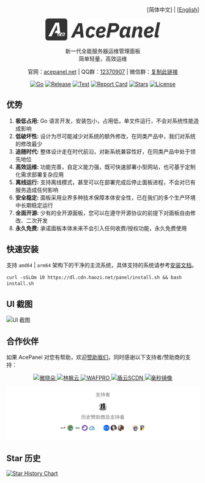 <p align="right">
[简体中文] | [<a href="README_EN.md">English</a>]
</p>

<p align="center"><a href="https://acepanel.net"><img src=".github/assets/logo-full.png" alt="AcePanel" width="300" /></a></p>

<p align="center">新一代全能服务器运维管理面板<br>简单轻量，高效运维</p>

<div align="center">

官网：[acepanel.net](https://acepanel.net) | QQ群：[12370907](https://jq.qq.com/?_wv=1027&k=I1oJKSTH) | 微信群：[复制此链接](https://work.weixin.qq.com/gm/d8ebf618553398d454e3378695c858b6)

</div>

<div align="center">

[![Go](https://img.shields.io/github/go-mod/go-version/acepanel/panel)](https://go.dev/)
[![Release](https://img.shields.io/github/release/acepanel/panel.svg)](https://github.com/acepanel/panel/releases)
[![Test](https://github.com/acepanel/panel/actions/workflows/test.yml/badge.svg)](https://github.com/acepanel/panel/actions)
[![Report Card](https://goreportcard.com/badge/github.com/acepanel/panel)](https://goreportcard.com/report/github.com/acepanel/panel)
[![Stars](https://img.shields.io/github/stars/acepanel/panel?style=flat)](https://github.com/acepanel/panel)
[![License](https://img.shields.io/github/license/acepanel/panel)](https://opensource.org/license/bsd-3-clause)

</div>

## 优势

1. **极低占用:** Go 语言开发，安装包小，占用低，单文件运行，不会对系统性能造成影响
2. **低破坏性:** 设计为尽可能减少对系统的额外修改，在同类产品中，我们对系统的修改最少
3. **追随时代:** 整体设计走在时代前沿，对新系统兼容性好，在同类产品中处于领先地位
4. **高效运维:** 功能完善，自定义能力强，既可快速部署小型网站，也可基于定制化需求部署复杂应用
5. **离线运行:** 支持离线模式，甚至可以在部署完成后停止面板进程，不会对已有服务造成任何影响
6. **安全稳定:** 面板采用业界多种技术保障本体安全性，已在我们的多个生产环境中长期稳定运行
7. **全面开源:** 少有的全开源面板，您可以在遵守开源协议的前提下对面板自由修改、二次开发
8. **永久免费:** 承诺面板本体未来不会引入任何收费/授权功能，永久免费使用

## 快速安装

支持 `amd64` | `arm64` 架构下的干净的主流系统，具体支持的系统请参考[安装文档](https://acepanel.github.io/quickstart/install)。

```shell
curl -sSLOm 10 https://dl.cdn.haozi.net/panel/install.sh && bash install.sh
```

## UI 截图

![UI 截图](.github/assets/ui.png)

## 合作伙伴

如果 AcePanel 对您有帮助，欢迎[赞助我们](https://github.com/acepanel/panel/issues/90)，同时感谢以下支持者/赞助商的支持：

<p align="center">
  <a href="https://www.weixiaoduo.com/">
    <img height="60" src=".github/assets/wxd.png" alt="微晓朵">
  </a>
  <a href="https://www.dkdun.cn/aff/MQZZNVHQ">
    <img height="60" src=".github/assets/dk.png" alt="林枫云">
  </a>
  <a href="https://waf.pro/">
    <img height="60" src=".github/assets/wafpro.png" alt="WAFPRO">
  </a>
  <a href="https://scdn.ddunyun.com/">
    <img height="60" src=".github/assets/ddunyun.png" alt="盾云SCDN">
  </a>
  <a href="https://1ms.run/">
    <img height="60" src=".github/assets/1ms.svg" alt="毫秒镜像">
  </a>
</p>

<p align="center">
  <a target="_blank" href="https://afdian.com/a/tnborg">
    <img alt="sponsors" src="https://github.com/tnborg/sponsor/blob/main/sponsors.svg?raw=true"/>
  </a>
</p>

## Star 历史

<a href="https://star-history.com/#acepanel/panel&Date">
 <picture>
   <source media="(prefers-color-scheme: dark)" srcset="https://api.star-history.com/svg?repos=acepanel/panel&type=Date&theme=dark" />
   <source media="(prefers-color-scheme: light)" srcset="https://api.star-history.com/svg?repos=acepanel/panel&type=Date" />
   <img alt="Star History Chart" src="https://api.star-history.com/svg?repos=acepanel/panel&type=Date" />
 </picture>
</a>
